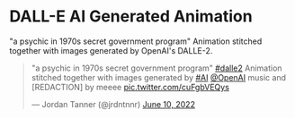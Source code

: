 # DALL-E AI Generated Animation
"a psychic in 1970s secret government program" Animation stitched together with images generated by OpenAI's DALLE-2.
<br/>
<blockquote class="twitter-tweet"><p lang="en" dir="ltr">&quot;a psychic in 1970s secret government program&quot; <a href="https://twitter.com/hashtag/dalle2?src=hash&amp;ref_src=twsrc%5Etfw">#dalle2</a> Animation stitched together with images generated by <a href="https://twitter.com/hashtag/AI?src=hash&amp;ref_src=twsrc%5Etfw">#AI</a> <a href="https://twitter.com/OpenAI?ref_src=twsrc%5Etfw">@OpenAI</a> music and [REDACTION] by meeee <a href="https://t.co/cuFgbVEQys">pic.twitter.com/cuFgbVEQys</a></p>&mdash; Jordan Tanner (@jrdntnnr) <a href="https://twitter.com/jrdntnnr/status/1535382873024483331?ref_src=twsrc%5Etfw">June 10, 2022</a></blockquote> <script async src="https://platform.twitter.com/widgets.js" charset="utf-8"></script>
